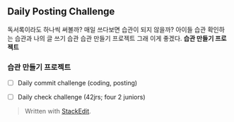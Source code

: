 ## Daily Posting Challenge
독서록이라도 하나씩 써볼까?
매일 쓰다보면 습관이 되지 않을까?
아이들 습관 확인하는 습관과
나의 글 쓰기 습관
습관 만들기 프로젝트
그래 이게 좋겠다.
**습관 만들기 프로젝트**

### 습관 만들기 프로젝트
- [ ] Daily commit challenge (coding, posting)
- [ ] Daily check challenge (42jrs; four 2 juniors)



> Written with [StackEdit](https://stackedit.io/).
<!--stackedit_data:
eyJoaXN0b3J5IjpbLTE5NDg5OTY3NzUsLTIwMzkwMzc2OTldfQ
==
-->
